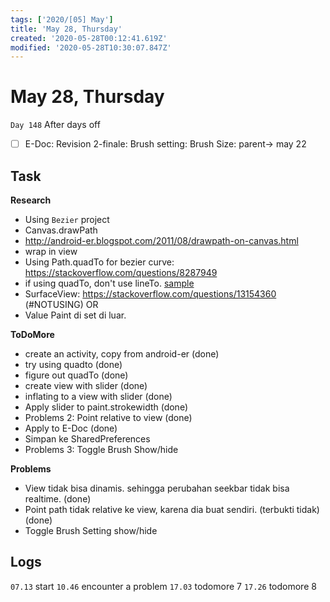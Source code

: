 ```yaml
---
tags: ['2020/[05] May']
title: 'May 28, Thursday'
created: '2020-05-28T00:12:41.619Z'
modified: '2020-05-28T10:30:07.847Z'
---
```


# May 28, Thursday

`Day 148` After days off

- [ ] E-Doc: Revision 2-finale: Brush setting: Brush Size: parent-> may 22

## Task
**Research**
- Using `Bezier` project
- Canvas.drawPath
- http://android-er.blogspot.com/2011/08/drawpath-on-canvas.html
- wrap in view
- Using Path.quadTo for bezier curve: https://stackoverflow.com/questions/8287949
- if using quadTo, don't use lineTo. [sample](https://github.com/arpruss/simplestopwatch/blob/77767dceac15e8ca1f4347ca1c0b25786944307c/app/src/main/java/omegacentauri/mobi/simplestopwatch/SansBlackDigitsColon.java)
- SurfaceView: https://stackoverflow.com/questions/13154360 (#NOTUSING) OR
- Value Paint di set di luar.

**ToDoMore**
- create an activity, copy from android-er (done)
- try using quadto (done)
- figure out quadTo (done)
- create view with slider (done)
- inflating to a view with slider (done) 
- Apply slider to paint.strokewidth (done)
- Problems 2: Point relative to view (done)
- Apply to E-Doc (done)
- Simpan ke SharedPreferences
- Problems 3: Toggle Brush Show/hide

**Problems**
- View tidak bisa dinamis. sehingga perubahan seekbar tidak bisa realtime.  (done)
- Point path tidak relative ke view, karena dia buat sendiri. (terbukti tidak) (done)
- Toggle Brush Setting show/hide

## Logs
`07.13` start
`10.46` encounter a problem
`17.03` todomore 7
`17.26` todomore 8
